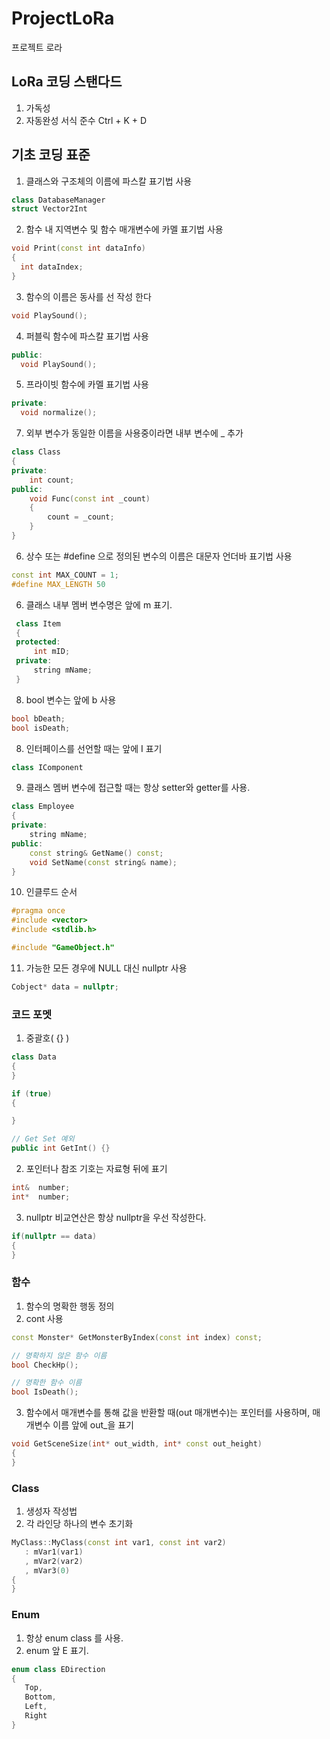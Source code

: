 # ProjectLoRa
 프로젝트 로라


## LoRa 코딩 스탠다드
1. 가독성
3. 자동완성 서식 준수 Ctrl + K + D

## 기초 코딩 표준

1. 클래스와 구조체의 이름에 파스칼 표기법 사용
```c++
class DatabaseManager
struct Vector2Int
```

2. 함수 내 지역변수 및 함수 매개변수에 카멜 표기법 사용
```c++
void Print(const int dataInfo)
{
  int dataIndex;
}
```

3. 함수의 이름은 동사를 선 작성 한다
```c++
void PlaySound();
```

4. 퍼블릭 함수에 파스칼 표기법 사용
```c++
public:
  void PlaySound();
```

5. 프라이빗 함수에 카멜 표기법 사용
```c++
private:
  void normalize();
```
   

7. 외부 변수가 동일한 이름을 사용중이라면 내부 변수에 _ 추가
```c++
class Class
{
private:
    int count;
public:
    void Func(const int _count)
    {
        count = _count;
    }
}
```

6. 상수 또는 #define 으로 정의된 변수의 이름은 대문자 언더바 표기법 사용
 ```c++
const int MAX_COUNT = 1;
#define MAX_LENGTH 50
```

6. 클래스 내부 멤버 변수명은 앞에 m 표기.
```c++
 class Item
 {
 protected:
     int mID;
 private:
     string mName;
 }
```

8. bool 변수는 앞에 b 사용
 ```c++
bool bDeath;	
bool isDeath;
```

8. 인터페이스를 선언할 때는 앞에 I 표기
 ```c++
class IComponent
```

9. 클래스 멤버 변수에 접근할 때는 항상 setter와 getter를 사용.
```c++
class Employee
{
private:
    string mName;
public:
    const string& GetName() const;
    void SetName(const string& name);
}
```

10. 인클루드 순서
 ```c++
#pragma once
#include <vector>
#include <stdlib.h>

#include "GameObject.h"
```

11. 가능한 모든 경우에 NULL 대신 nullptr 사용
 ```c++
Cobject* data = nullptr;
```

### 코드 포멧
1. 중괄호( {} )
 ```c++
class Data
{
}

if (true)
{

}

// Get Set 예외
public int GetInt() {}
```

2. 포인터나 참조 기호는 자료형 뒤에 표기
```c++
int&  number;
int*  number;
```

3. nullptr 비교연산은 항상 nullptr을 우선 작성한다.
```c++
if(nullptr == data)
{
}
```

### 함수
1. 함수의 명확한 행동 정의
2. cont 사용
```c++
const Monster* GetMonsterByIndex(const int index) const;

// 명확하지 않은 함수 이름
bool CheckHp();

// 명확한 함수 이름
bool IsDeath();
```

3. 함수에서 매개변수를 통해 값을 반환할 때(out 매개변수)는 포인터를 사용하며, 매개변수 이름 앞에 out_을 표기
```c++
void GetSceneSize(int* out_width, int* const out_height)
{
}
```

### Class
1. 생성자 작성법
2. 각 라인당 하나의 변수 초기화
```c++
MyClass::MyClass(const int var1, const int var2)
   : mVar1(var1)
   , mVar2(var2)
   , mVar3(0)
{
}
```


### Enum

1. 항상 enum class 를 사용.
2. enum 앞 E 표기.
 ```c++
enum class EDirection
{
    Top,
    Bottom,
    Left,
    Right
}
```

